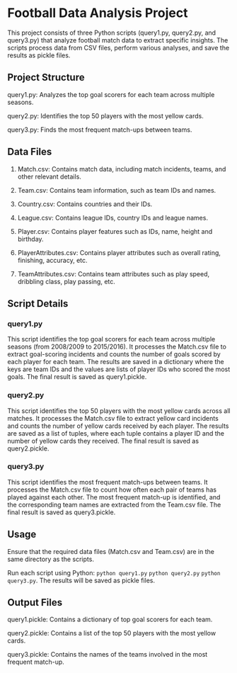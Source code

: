 # Football Data Analysis Project

This project consists of three Python scripts (query1.py, query2.py, and query3.py) that analyze football match data to extract specific insights. The scripts process data from CSV files, perform various analyses, and save the results as pickle files.


## Project Structure

query1.py: Analyzes the top goal scorers for each team across multiple seasons.


query2.py: Identifies the top 50 players with the most yellow cards.


query3.py: Finds the most frequent match-ups between teams.


## Data Files

1) Match.csv: Contains match data, including match incidents, teams, and other relevant details.

2) Team.csv: Contains team information, such as team IDs and names.

3) Country.csv: Contains countries and their IDs.

4) League.csv: Contains league IDs, country IDs and league names.

5) Player.csv: Contains player features such as IDs, name, height and birthday.

6) PlayerAttributes.csv: Contains player attributes such as overall rating, finishing, accuracy, etc.

7) TeamAttributes.csv: Contains team attributes such as play speed, dribbling class, play passing, etc. 


## Script Details

### query1.py

This script identifies the top goal scorers for each team across multiple seasons (from 2008/2009 to 2015/2016). 
It processes the Match.csv file to extract goal-scoring incidents and counts the number of goals scored by each player for each team.
The results are saved in a dictionary where the keys are team IDs and the values are lists of player IDs who scored the most goals. 
The final result is saved as query1.pickle.


### query2.py

This script identifies the top 50 players with the most yellow cards across all matches. 
It processes the Match.csv file to extract yellow card incidents and counts the number of yellow cards received by each player. 
The results are saved as a list of tuples, where each tuple contains a player ID and the number of yellow cards they received. 
The final result is saved as query2.pickle.



### query3.py

This script identifies the most frequent match-ups between teams. 
It processes the Match.csv file to count how often each pair of teams has played against each other. 
The most frequent match-up is identified, and the corresponding team names are extracted from the Team.csv file. 
The final result is saved as query3.pickle.



## Usage

Ensure that the required data files (Match.csv and Team.csv) are in the same directory as the scripts.


Run each script using Python:
```python query1.py```
```python query2.py```
```python query3.py```.
The results will be saved as pickle files.


## Output Files
query1.pickle: Contains a dictionary of top goal scorers for each team.

query2.pickle: Contains a list of the top 50 players with the most yellow cards.

query3.pickle: Contains the names of the teams involved in the most frequent match-up.
